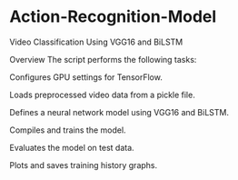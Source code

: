 # Action-Recognition-Model
Video Classification Using VGG16 and BiLSTM


Overview
The script performs the following tasks:

Configures GPU settings for TensorFlow.

Loads preprocessed video data from a pickle file.

Defines a neural network model using VGG16 and BiLSTM.

Compiles and trains the model.

Evaluates the model on test data.

Plots and saves training history graphs.

